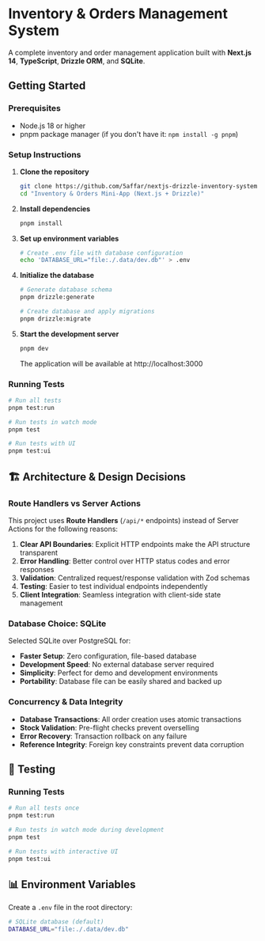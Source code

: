 # Inventory & Orders Management System

A complete inventory and order management application built with **Next.js 14**, **TypeScript**, **Drizzle ORM**, and **SQLite**.

## Getting Started

### Prerequisites
- Node.js 18 or higher
- pnpm package manager (if you don't have it: `npm install -g pnpm`)

### Setup Instructions

1. **Clone the repository**
   ```bash
   git clone https://github.com/5affar/nextjs-drizzle-inventory-system
   cd "Inventory & Orders Mini-App (Next.js + Drizzle)"
   ```

2. **Install dependencies**
   ```bash
   pnpm install
   ```

3. **Set up environment variables**
   ```bash
   # Create .env file with database configuration
   echo 'DATABASE_URL="file:./.data/dev.db"' > .env
   ```

4. **Initialize the database**
   ```bash
   # Generate database schema
   pnpm drizzle:generate
   
   # Create database and apply migrations
   pnpm drizzle:migrate
   ```

5. **Start the development server**
   ```bash
   pnpm dev
   ```
   
   The application will be available at http://localhost:3000

### Running Tests
   ```bash
   # Run all tests
   pnpm test:run
   
   # Run tests in watch mode
   pnpm test
   
   # Run tests with UI
   pnpm test:ui
   ```

## 🏗️ Architecture & Design Decisions

### **Route Handlers vs Server Actions**
This project uses **Route Handlers** (`/api/*` endpoints) instead of Server Actions for the following reasons:

1. **Clear API Boundaries**: Explicit HTTP endpoints make the API structure transparent
2. **Error Handling**: Better control over HTTP status codes and error responses
3. **Validation**: Centralized request/response validation with Zod schemas
4. **Testing**: Easier to test individual endpoints independently
5. **Client Integration**: Seamless integration with client-side state management

### **Database Choice: SQLite**
Selected SQLite over PostgreSQL for:

- **Faster Setup**: Zero configuration, file-based database
- **Development Speed**: No external database server required
- **Simplicity**: Perfect for demo and development environments
- **Portability**: Database file can be easily shared and backed up

### **Concurrency & Data Integrity**
- **Database Transactions**: All order creation uses atomic transactions
- **Stock Validation**: Pre-flight checks prevent overselling
- **Error Recovery**: Transaction rollback on any failure
- **Reference Integrity**: Foreign key constraints prevent data corruption

## 🧪 Testing

### Running Tests
```bash
# Run all tests once
pnpm test:run

# Run tests in watch mode during development
pnpm test

# Run tests with interactive UI
pnpm test:ui
```

## 📊 Environment Variables

Create a `.env` file in the root directory:

```bash
# SQLite database (default)
DATABASE_URL="file:./.data/dev.db"
```

